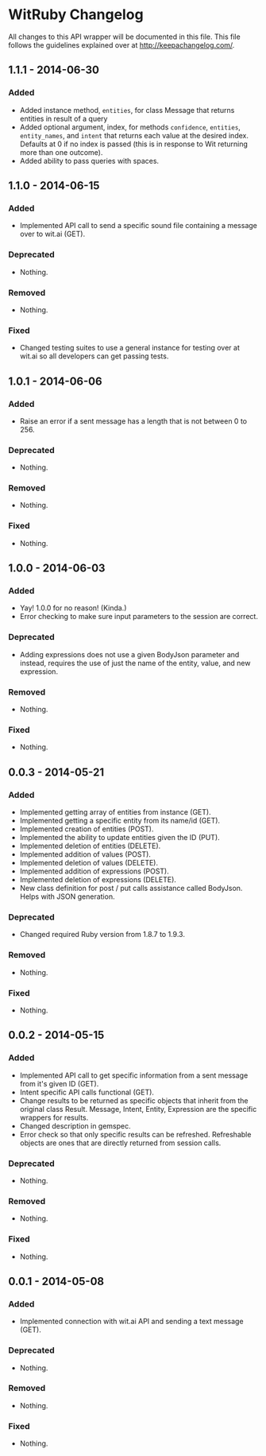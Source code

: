 # WitRuby Changelog
All changes to this API wrapper will be documented in this file. This file follows the guidelines explained over at http://keepachangelog.com/.

## 1.1.1 - 2014-06-30
### Added
- Added instance method, `entities`, for class Message that returns entities in result of a query
- Added optional argument, index, for methods `confidence`, `entities`, `entity_names`, and `intent` that returns each value at the desired index. Defaults at 0 if no index is passed (this is in response to Wit returning more than one outcome).
- Added ability to pass queries with spaces.

## 1.1.0 - 2014-06-15

### Added
- Implemented API call to send a specific sound file containing a message over to wit.ai (GET).

### Deprecated
- Nothing.

### Removed
- Nothing.

### Fixed
- Changed testing suites to use a general instance for testing over at wit.ai so all developers can get passing tests.

## 1.0.1 - 2014-06-06

### Added
- Raise an error if a sent message has a length that is not between 0 to 256.

### Deprecated
- Nothing.

### Removed
- Nothing.

### Fixed
- Nothing.

## 1.0.0 - 2014-06-03

### Added
- Yay! 1.0.0 for no reason! (Kinda.)
- Error checking to make sure input parameters to the session are correct.

### Deprecated
- Adding expressions does not use a given BodyJson parameter and instead, requires the use of just the name of the entity, value, and new expression.

### Removed
- Nothing.

### Fixed
- Nothing.

## 0.0.3 - 2014-05-21

### Added
- Implemented getting array of entities from instance (GET).
- Implemented getting a specific entity from its name/id (GET).
- Implemented creation of entities (POST).
- Implemented the ability to update entities given the ID (PUT).
- Implemented deletion of entities (DELETE).
- Implemented addition of values (POST).
- Implemented deletion of values (DELETE).
- Implemented addition of expressions (POST).
- Implemented deletion of expressions (DELETE).
- New class definition for post / put calls assistance called BodyJson. Helps with JSON generation.

### Deprecated
- Changed required Ruby version from 1.8.7 to 1.9.3.

### Removed
- Nothing.

### Fixed
- Nothing.

## 0.0.2 - 2014-05-15

### Added
- Implemented API call to get specific information from a sent message from it's given ID (GET).
- Intent specific API calls functional (GET).
- Change results to be returned as specific objects that inherit from the original class Result. Message, Intent, Entity, Expression are the specific wrappers for results.
- Changed description in gemspec.
- Error check so that only specific results can be refreshed. Refreshable objects are ones that
  are directly returned from session calls.

### Deprecated
- Nothing.

### Removed
- Nothing.

### Fixed
- Nothing.

## 0.0.1 - 2014-05-08

### Added
- Implemented connection with wit.ai API and sending a text message (GET).

### Deprecated
- Nothing.

### Removed
- Nothing.

### Fixed
- Nothing.
